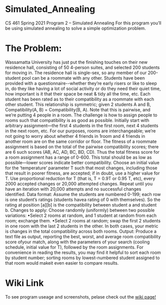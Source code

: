 # Simulated_Annealing

CS 461 Spring 2021 Program 2 – Simulated Annealing For this program you’ll be using simulated annealing to solve a simple optimization problem. 

# The Problem:
Wassamatta University has just put the finishing touches on their new residence hall, consisting of 50 4-person suites, and selected 200 students for moving in. The residence hall is single-sex, so any member of our 200-student pool can be a roommate with any other. Students have been provided with a questionnaire--whether they’re early risers or like to sleep in, do they like having a lot of social activity or do they need their quiet time, how important is it that their space be neat & tidy all the time, etc. Each student has been rated as to their compatibility as a roommate with each other student. This relationship is symmetric; given 2 students A and B, Compatibility(A, B) = Compatibility(B, A). Note that this is pairwise, and we’re putting 4 people in a room. The challenge is how to assign people to rooms such that compatibility is as good as possible. Initially start with arbitrary assignment—the first 4 students in the first room, next 4 students in the next room, etc. For our purposes, rooms are interchangeable; we’re not going to worry about whether 4 friends in 1room and 4 friends in another room are on the same corridor or floor. The fitness of a roommate assignment is based on the total of the pairwise compatibility scores; there are 6 such scores (AB, AC, AD, BC, BD, CD). Thus the total fitness score for a room assignment has a range of 0-600. This total should be as low as possible—lower scores indicate better compatibility. Choose an initial value for the ‘temperature’ parameter T such that most changes, including those that result in poorer fitness, are accepted; if in doubt, use a higher value for T. Use proportional reduction for T (that is, T = 0.9T or 0.95 T, etc), every 2000 accepted changes or 20,000 attempted changes. Repeat until you have an iteration with 20,000 attempts and no successful changes identified. Data format: Assume the students are numbered 0-199; each row is one student’s ratings (students havea rating of 0 with themselves). So the rating at position [a][b] is the compatibility between student a and student b. Changes to apply: Choose randomly (uniformly) between two possible variations: •Select 2 rooms at random, and 1 student at random from each room; exchange them. •Select 2 rooms at random; swap the first 2 students in one room with the last 2 students in the other. In both cases, your metric is changes in the total compatibility across both rooms. Output: Produce a text file as output, reporting the best, worst, and average room compatibility score ofyour match, along with the parameters of your search (cooling schedule, initial value for T), followed by the room assignments. For convenience in reading the results, you may find it helpful to sort each room by student number; sorting rooms by lowest-numbered student assigned to that room would makeit even easier to compare results. 

# Wiki Link
To see program useage and screenshots, pelase check out the [wiki page!](https://github.com/n-edmond/Sliding_Puzzle/wiki)

